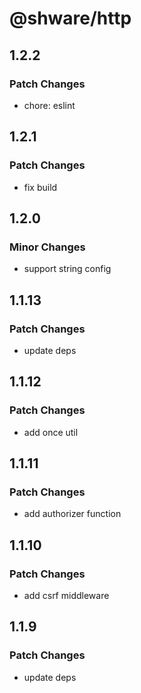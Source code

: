 # @shware/http

## 1.2.2

### Patch Changes

- chore: eslint

## 1.2.1

### Patch Changes

- fix build

## 1.2.0

### Minor Changes

- support string config

## 1.1.13

### Patch Changes

- update deps

## 1.1.12

### Patch Changes

- add once util

## 1.1.11

### Patch Changes

- add authorizer function

## 1.1.10

### Patch Changes

- add csrf middleware

## 1.1.9

### Patch Changes

- update deps
